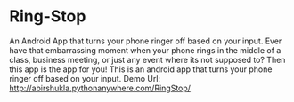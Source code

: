 # Ring-Stop
An Android App that turns your phone ringer off based on your input.
Ever have that embarrassing moment when your phone rings in the middle 
of a class, business meeting, or just any event where its not supposed to? 
Then this app is the app for you! This is an android app that turns your 
phone ringer off based on your input.
Demo Url: http://abirshukla.pythonanywhere.com/RingStop/
